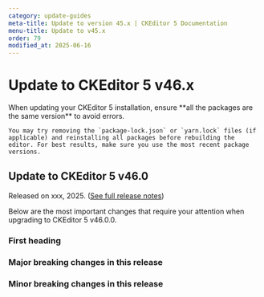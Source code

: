 ```yaml
---
category: update-guides
meta-title: Update to version 45.x | CKEditor 5 Documentation
menu-title: Update to v45.x
order: 79
modified_at: 2025-06-16
---
```


# Update to CKEditor&nbsp;5 v46.x

<info-box>
	When updating your CKEditor&nbsp;5 installation, ensure **all the packages are the same version** to avoid errors.

	You may try removing the `package-lock.json` or `yarn.lock` files (if applicable) and reinstalling all packages before rebuilding the editor. For best results, make sure you use the most recent package versions.
</info-box>

## Update to CKEditor&nbsp;5 v46.0

Released on xxx, 2025. ([See full release notes](https://github.com/ckeditor/ckeditor5/releases/tag/v46.0.0))

Below are the most important changes that require your attention when upgrading to CKEditor&nbsp;5 v46.0.0.

### First heading

### Major breaking changes in this release

### Minor breaking changes in this release
